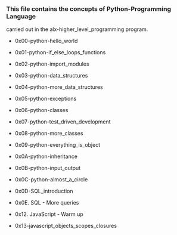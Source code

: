 ### This file contains the concepts of Python-Programming Language
carried out in the alx-higher_level_programming program.

- 0x00-python-hello_world

- 0x01-python-if_else_loops_functions

- 0x02-python-import_modules

- 0x03-python-data_structures

- 0x04-python-more_data_structures

- 0x05-python-exceptions

- 0x06-python-classes

- 0x07-python-test_driven_development

- 0x08-python-more_classes

- 0x09-python-everything_is_object

- 0x0A-python-inheritance

- 0x0B-python-input_output

- 0x0C-python-almost_a_circle

- 0x0D-SQL_introduction

- 0x0E. SQL - More queries

- 0x12. JavaScript - Warm up

- 0x13-javascript_objects_scopes_closures
